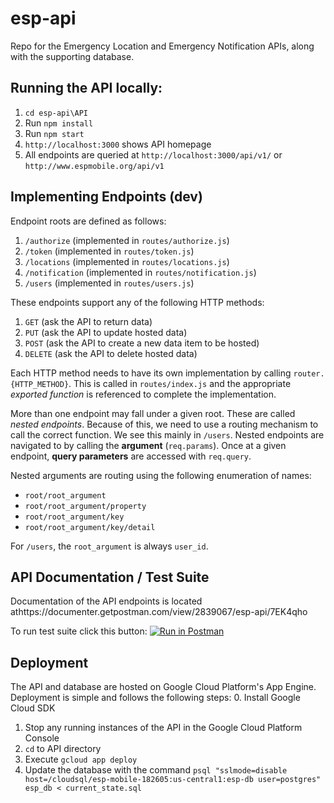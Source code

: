 # esp-api

Repo for the Emergency Location and Emergency Notification APIs, along with the supporting database.

## Running the API locally:
1. `cd esp-api\API`
2. Run `npm install`
3. Run `npm start`
4. `http://localhost:3000` shows API homepage
5. All endpoints are queried at `http://localhost:3000/api/v1/` or `http://www.espmobile.org/api/v1`

## Implementing Endpoints (dev)
Endpoint roots are defined as follows:
1. `/authorize` (implemented in `routes/authorize.js`)
2. `/token` (implemented in `routes/token.js`)
3. `/locations` (implemented in `routes/locations.js`)
4. `/notification` (implemented in `routes/notification.js`)
5. `/users` (implemented in `routes/users.js`)

These endpoints support any of the following HTTP methods:
1. `GET` (ask the API to return data)
2. `PUT` (ask the API to update hosted data)
3. `POST` (ask the API to create a new data item to be hosted)
4. `DELETE` (ask the API to delete hosted data)

Each HTTP method needs to have its own implementation by calling `router.{HTTP_METHOD}`. This is called in `routes/index.js` and the appropriate *exported function* is referenced to complete the implementation.

More than one endpoint may fall under a given root. These are called *nested endpoints*. Because of this, we need to use a routing mechanism to call the correct function. We see this mainly in `/users`. Nested endpoints are navigated to by calling the **argument** (`req.params`). Once at a given endpoint, **query parameters** are accessed with `req.query`.

Nested arguments are routing using the following enumeration of names:

- `root/root_argument`
- `root/root_argument/property`
- `root/root_argument/key`
- `root/root_argument/key/detail`

For `/users`, the `root_argument` is always `user_id`.

## API Documentation / Test Suite
Documentation of the API endpoints is located athttps://documenter.getpostman.com/view/2839067/esp-api/7EK4qho

To run test suite click this button: [![Run in Postman](https://run.pstmn.io/button.svg)](https://app.getpostman.com/run-collection/184c09968390baf8b27e#?env%5BAPI%20Test%20Run%5D=W3sidHlwZSI6InRleHQiLCJlbmFibGVkIjp0cnVlLCJrZXkiOiJ1c2VyX2lkIiwidmFsdWUiOiIifV0=)

## Deployment

The API and database are hosted on Google Cloud Platform's App Engine. Deployment is simple and follows the following steps:
0. Install Google Cloud SDK
1. Stop any running instances of the API in the Google Cloud Platform Console
1. `cd` to API directory
2. Execute `gcloud app deploy`
3. Update the database with the command `psql "sslmode=disable host=/cloudsql/esp-mobile-182605:us-central1:esp-db user=postgres" esp_db < current_state.sql`


